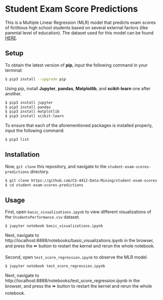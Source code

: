 # Student Exam Score Predictions

This is a Multiple Linear Regression (MLR) model that predicts exam scores of fictitious high school students based on
several external factors (like parental level of education). The dataset used for this model can be found
[HERE](http://roycekimmons.com/tools/generated_data/exams).

## Setup

To obtain the latest version of **pip**, input the following command in your terminal:

```bash
$ pip3 install --upgrade pip
```

Using pip, install **Jupyter**, **pandas**, **Matplotlib**, and **scikit-learn** one after another.

```bash
$ pip3 install jupyter
$ pip3 install pandas
$ pip3 install matplotlib
$ pip3 install scikit-learn
```

To ensure that each of the aforementioned packages is installed properly, input the following command:

```bash
$ pip3 list
```

## Installation

Now, `git clone` this repository, and navigate to the `student-exam-scores-predictions` directory.

```bash
$ git clone https://github.com/CS-4412-Data-Mining/student-exam-scores-predictions.git
$ cd student-exam-scores-predictions
```

## Usage

First, open `basic_visualizations.ipynb` to view different visualizations of the `StudentsPerformance.csv` dataset.

```bash
$ jupyter notebook basic_visualizations.ipynb
```

Next, navigate to http://localhost:8888/notebooks/basic_visualizations.ipynb in the browser, and press the ⏩ button to
restart the kernel and rerun the whole notebook.

Second, open `test_score_regression.ipynb` to observe the MLR model.

```bash
$ jupyter notebook test_score_regression.ipynb
```

Next, navigate to http://localhost:8888/notebooks/test_score_regression.ipynb in the browser, and press the ⏩ button to
restart the kernel and rerun the whole notebook.
